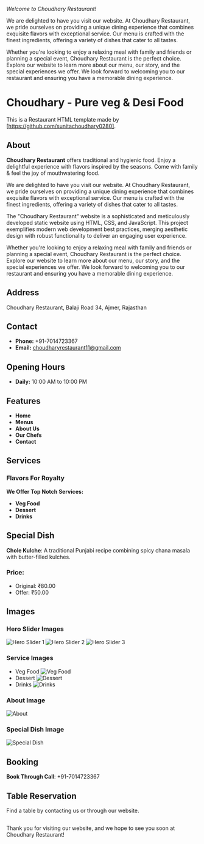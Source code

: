  *Welcome to Choudhary Restaurant!*

We are delighted to have you visit our website. At Choudhary Restaurant, we pride ourselves on providing a unique dining experience that combines exquisite flavors with exceptional service. Our menu is crafted with the finest ingredients, offering a variety of dishes that cater to all tastes.

Whether you're looking to enjoy a relaxing meal with family and friends or planning a special event, Choudhary Restaurant is the perfect choice. Explore our website to learn more about our menu, our story, and the special experiences we offer. We look forward to welcoming you to our restaurant and ensuring you have a memorable dining experience.

# Choudhary - Pure veg & Desi Food

This is a Restaurant HTML template made by [https://github.com/sunitachoudhary0280].


## About

**Choudhary Restaurant** offers traditional and hygienic food. Enjoy a delightful experience with flavors inspired by the seasons. Come with family & feel the joy of mouthwatering food.

We are delighted to have you visit our website. At Choudhary Restaurant, we pride ourselves on providing a unique dining experience that combines exquisite flavors with exceptional service. Our menu is crafted with the finest ingredients, offering a variety of dishes that cater to all tastes.

The "Choudhary Restaurant" website is a sophisticated and meticulously developed static website using HTML, CSS, and JavaScript. This project exemplifies modern web development best practices, merging aesthetic design with robust functionality to deliver an engaging user experience.

Whether you're looking to enjoy a relaxing meal with family and friends or planning a special event, Choudhary Restaurant is the perfect choice. Explore our website to learn more about our menu, our story, and the special experiences we offer. We look forward to welcoming you to our restaurant and ensuring you have a memorable dining experience.

## Address

Choudhary Restaurant, Balaji Road 34, Ajmer, Rajasthan

## Contact

- **Phone:** +91-7014723367
- **Email:** choudharyrestaurant11@gmail.com

## Opening Hours

- **Daily:** 10:00 AM to 10:00 PM

## Features

- **Home**
- **Menus**
- **About Us**
- **Our Chefs**
- **Contact**

## Services

### Flavors For Royalty

**We Offer Top Notch Services:**

- **Veg Food**
- **Dessert**
- **Drinks**

## Special Dish

**Chole Kulche**: A traditional Punjabi recipe combining spicy chana masala with butter-filled kulches.

### Price: 
- Original: ₹80.00
- Offer: ₹50.00

## Images

### Hero Slider Images

![Hero Slider 1](assets/images/Chocolate-Cake-Recipe-8.jpeg)
![Hero Slider 2](assets/images/tandoori-paneer-tikka5.jpg)
![Hero Slider 3](assets/images/ue4n1bdlv1uw6whgcsoj.jpg)

### Service Images

- Veg Food ![Veg Food](assets/images/Easy-salad-sandwiches-with-herb-mayo-1.jpg)
- Dessert ![Dessert](assets/images/IMG_5803.jpg)
- Drinks ![Drinks](assets/images/cold-coffee.jpg)

### About Image

![About](assets/images/indian-family-eating-food-dining-table-home-restaurant-having-meal-together_466689-11724.jpg)

### Special Dish Image

![Special Dish](assets/images/x9bmqcm8plffqqpkgmte.webp)

## Booking

**Book Through Call**: +91-7014723367

## Table Reservation

Find a table by contacting us or through our website.



## 

Thank you for visiting our website, and we hope to see you soon at Choudhary Restaurant!


 



